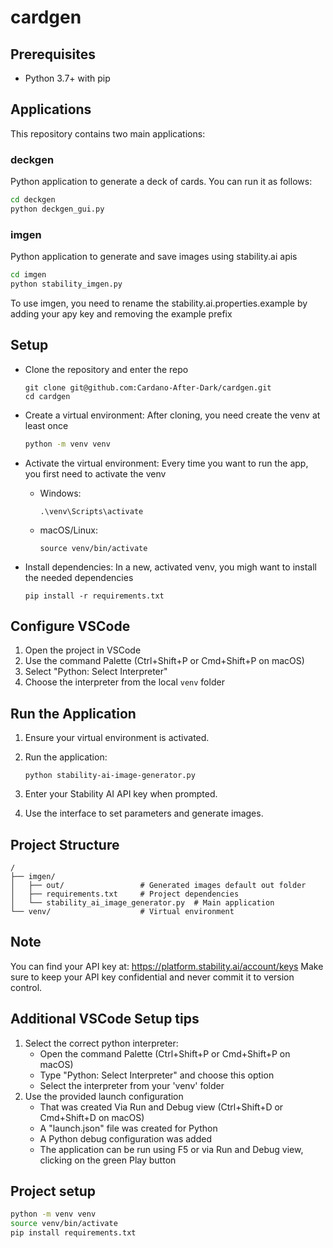 # cardgen

## Prerequisites

- Python 3.7+ with pip

## Applications

This repository contains two main applications: 

### deckgen
Python application to generate a deck of cards. You can run it as follows:
```bash
cd deckgen
python deckgen_gui.py
```
### imgen
Python application to generate and save images using stability.ai apis
```bash
cd imgen
python stability_imgen.py
```
To use imgen, you need to rename the stability.ai.properties.example by adding your apy key and removing the example prefix

## Setup

 - Clone the repository and enter the repo
   ```
   git clone git@github.com:Cardano-After-Dark/cardgen.git
   cd cardgen
   ```

 - Create a virtual environment:
   After cloning, you need create the venv at least once
   ```bash
   python -m venv venv
   ```

 - Activate the virtual environment:
   Every time you want to run the app, you first need to activate the venv
   - Windows:
     ```
     .\venv\Scripts\activate
     ```
   - macOS/Linux:
     ```
     source venv/bin/activate
     ```

 - Install dependencies:
   In a new, activated venv, you migh want to install the needed dependencies
   ```
   pip install -r requirements.txt
   ```

## Configure VSCode

1. Open the project in VSCode
2. Use the command Palette (Ctrl+Shift+P or Cmd+Shift+P on macOS)
3. Select "Python: Select Interpreter"
4. Choose the interpreter from the local `venv` folder

## Run the Application

1. Ensure your virtual environment is activated.

2. Run the application:
   ```
   python stability-ai-image-generator.py
   ```

3. Enter your Stability AI API key when prompted.

4. Use the interface to set parameters and generate images.

## Project Structure

```
/
├── imgen/
│   ├── out/                 # Generated images default out folder
│   ├── requirements.txt     # Project dependencies
│   └── stability_ai_image_generator.py  # Main application
└── venv/                    # Virtual environment
```

## Note

You can find your API key at: https://platform.stability.ai/account/keys
Make sure to keep your API key confidential and never commit it to version control.


## Additional VSCode Setup tips

1. Select the correct python interpreter: 
    - Open the command Palette (Ctrl+Shift+P or Cmd+Shift+P on macOS)
    - Type "Python: Select Interpreter" and choose this option
    - Select the interpreter from your 'venv' folder
2. Use the provided launch configuration
    - That was created Via Run and Debug view (Ctrl+Shift+D or Cmd+Shift+D on macOS)
    - A "launch.json" file was created for Python
    - A Python debug configuration was added
    - The application can be run using F5 or via Run and Debug view, clicking on the green Play button

## Project setup

``` bash
python -m venv venv
source venv/bin/activate
pip install requirements.txt
```




